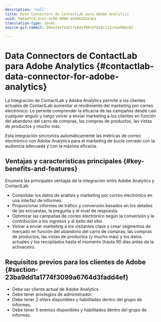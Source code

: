 ```yaml
---
description: 'null'
title: Data Connectors de ContactLab para Adobe Analytics
uuid: 9e6ed7cd-dce1-4c00-9090-d4306202e3ea
translation-type: tm+mt
source-git-commit: 99ee24efaa517e8da700c67818c111c4aa90dc02

---
```



# Data Connectors de ContactLab para Adobe Analytics {#contactlab-data-connector-for-adobe-analytics}

La integración de ContactLab y Adobe Analytics permite a los clientes actuales de ContactLab aumentar el rendimiento del marketing por correo electrónico. Le permite comprender la eficacia de las campañas desde casi cualquier ángulo y luego volver a enviar marketing a los clientes en función del abandono del carro de compras, las compras de productos, las vistas de productos y mucho más.

Esta integración sincroniza automáticamente las métricas de correo electrónico con Adobe Analytics para el marketing de bucle cerrado con la audiencia adecuada y con la máxima eficacia.

## Ventajas y características principales {#key-benefits-and-features}

Enumera las principales ventajas de la integración entre Adobe Analytics y ContactLab.

* Consolidar los datos de análisis y marketing por correo electrónico en una interfaz de informes.
* Proporcionar informes de tráfico y conversión basados en los detalles de las encuestas, la pregunta y el nivel de respuesta.
* Optimizar las campañas de correo electrónico según la conversión y la contribución a los ingresos y al éxito del sitio.
* Volver a enviar marketing a los visitantes clave y crear segmentos de mercado en función del abandono del carro de compras, las compras de productos, las vistas de productos (y mucho más) y los datos actuales y los recopilados hasta el momento (hasta 90 días antes de la activación).

## Requisitos previos para los clientes de Adobe {#section-23ba9dd1a1774f3099a6764d3fadd4ef}

* Debe ser cliente actual de Adobe Analytics.
* Debe tener privilegios de administrador.
* Debe tener 2 eVars disponibles y habilitadas dentro del grupo de informes.
* Debe tener 5 eventos disponibles y habilitados dentro del grupo de informes.
